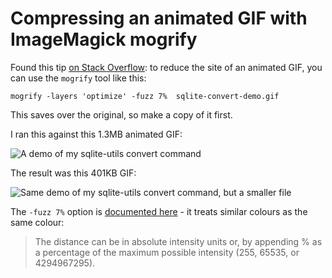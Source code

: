 # Compressing an animated GIF with ImageMagick mogrify

Found this tip [on Stack Overflow](https://stackoverflow.com/a/47343340/6083): to reduce the site of an animated GIF, you can use the `mogrify` tool like this:

    mogrify -layers 'optimize' -fuzz 7%  sqlite-convert-demo.gif

This saves over the original, so make a copy of it first.

I ran this against this 1.3MB animated GIF:

![A demo of my sqlite-utils convert command](https://static.simonwillison.net/static/2021/sqlite-convert-demo-raw.gif)

The result was this 401KB GIF:

![Same demo of my sqlite-utils convert command, but a smaller file](https://static.simonwillison.net/static/2021/sqlite-convert-demo.gif)

The `-fuzz 7%` option is [documented here](https://imagemagick.org/script/command-line-options.php#fuzz) - it treats similar colours as the same colour:

> The distance can be in absolute intensity units or, by appending % as a percentage of the maximum possible intensity (255, 65535, or 4294967295).
